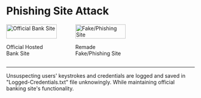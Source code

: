# Phishing Site Attack

<div style="display: grid; grid-template-columns: repeat(3, 1fr); gap: 50px;">

  <!-- Official Hosted Bank Site -->
  <div style="display: flex; flex-direction: column; justify-content: center; align-items: center;">
    <img src="./Uconn Husky Bank Cross-Site Web Attacks/Phishing Husky Banking Attack/Snapshots/Official_Banking_Site.PNG" alt="Official Bank Site" style="width: 100%; height: auto;">
    <p>Official Hosted Bank Site</p>
  </div>

  <!-- Fake/Phishing Site -->
  <div style="display: flex; flex-direction: column; justify-content: center; align-items: center;">
    <img src="./Uconn Husky Bank Cross-Site Web Attacks/Phishing Husky Banking Attack/Snapshots/Phishing_Banking_Site.PNG" alt="Fake/Phishing Site" style="width: 100%; height: auto;">
    <p>Remade Fake/Phishing Site</p>
  </div>

</div>

---

Unsuspecting users' keystrokes and credentials are logged and saved in "Logged-Credentials.txt" file unknowingly. 
While maintaining official banking site's functionality.
